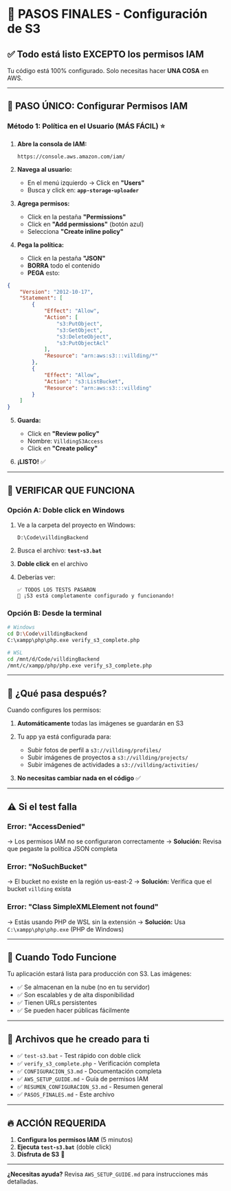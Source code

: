 # 🎯 PASOS FINALES - Configuración de S3

## ✅ Todo está listo EXCEPTO los permisos IAM

Tu código está 100% configurado. Solo necesitas hacer **UNA COSA** en AWS.

---

## 🚀 PASO ÚNICO: Configurar Permisos IAM

### Método 1: Política en el Usuario (MÁS FÁCIL) ⭐

1. **Abre la consola de IAM:**
   ```
   https://console.aws.amazon.com/iam/
   ```

2. **Navega al usuario:**
   - En el menú izquierdo → Click en **"Users"**
   - Busca y click en: **`app-storage-uploader`**

3. **Agrega permisos:**
   - Click en la pestaña **"Permissions"**
   - Click en **"Add permissions"** (botón azul)
   - Selecciona **"Create inline policy"**

4. **Pega la política:**
   - Click en la pestaña **"JSON"**
   - **BORRA** todo el contenido
   - **PEGA** esto:

```json
{
    "Version": "2012-10-17",
    "Statement": [
        {
            "Effect": "Allow",
            "Action": [
                "s3:PutObject",
                "s3:GetObject",
                "s3:DeleteObject",
                "s3:PutObjectAcl"
            ],
            "Resource": "arn:aws:s3:::villding/*"
        },
        {
            "Effect": "Allow",
            "Action": "s3:ListBucket",
            "Resource": "arn:aws:s3:::villding"
        }
    ]
}
```

5. **Guarda:**
   - Click en **"Review policy"**
   - Nombre: `VilldingS3Access`
   - Click en **"Create policy"**

6. **¡LISTO!** ✅

---

## 🧪 VERIFICAR QUE FUNCIONA

### Opción A: Doble click en Windows

1. Ve a la carpeta del proyecto en Windows:
   ```
   D:\Code\villdingBackend
   ```

2. Busca el archivo: **`test-s3.bat`**

3. **Doble click** en el archivo

4. Deberías ver:
   ```
   ✅ TODOS LOS TESTS PASARON
   🎉 ¡S3 está completamente configurado y funcionando!
   ```

### Opción B: Desde la terminal

```bash
# Windows
cd D:\Code\villdingBackend
C:\xampp\php\php.exe verify_s3_complete.php

# WSL
cd /mnt/d/Code/villdingBackend
/mnt/c/xampp/php/php.exe verify_s3_complete.php
```

---

## 📸 ¿Qué pasa después?

Cuando configures los permisos:

1. **Automáticamente** todas las imágenes se guardarán en S3
2. Tu app ya está configurada para:
   - Subir fotos de perfil a `s3://villding/profiles/`
   - Subir imágenes de proyectos a `s3://villding/projects/`
   - Subir imágenes de actividades a `s3://villding/activities/`

3. **No necesitas cambiar nada en el código** ✅

---

## ⚠️ Si el test falla

### Error: "AccessDenied"
→ Los permisos IAM no se configuraron correctamente
→ **Solución:** Revisa que pegaste la política JSON completa

### Error: "NoSuchBucket"
→ El bucket no existe en la región us-east-2
→ **Solución:** Verifica que el bucket `villding` exista

### Error: "Class SimpleXMLElement not found"
→ Estás usando PHP de WSL sin la extensión
→ **Solución:** Usa `C:\xampp\php\php.exe` (PHP de Windows)

---

## 🎉 Cuando Todo Funcione

Tu aplicación estará lista para producción con S3. Las imágenes:
- ✅ Se almacenan en la nube (no en tu servidor)
- ✅ Son escalables y de alta disponibilidad
- ✅ Tienen URLs persistentes
- ✅ Se pueden hacer públicas fácilmente

---

## 📁 Archivos que he creado para ti

- ✅ `test-s3.bat` - Test rápido con doble click
- ✅ `verify_s3_complete.php` - Verificación completa
- ✅ `CONFIGURACION_S3.md` - Documentación completa
- ✅ `AWS_SETUP_GUIDE.md` - Guía de permisos IAM
- ✅ `RESUMEN_CONFIGURACION_S3.md` - Resumen general
- ✅ `PASOS_FINALES.md` - Este archivo

---

## 🔥 ACCIÓN REQUERIDA

1. **Configura los permisos IAM** (5 minutos)
2. **Ejecuta `test-s3.bat`** (doble click)
3. **Disfruta de S3** 🎉

---

**¿Necesitas ayuda?** Revisa `AWS_SETUP_GUIDE.md` para instrucciones más detalladas.
